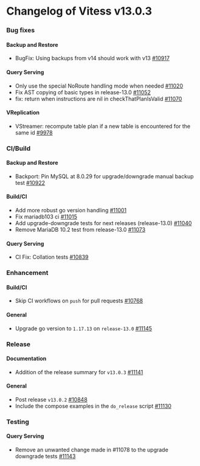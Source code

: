 # Changelog of Vitess v13.0.3

### Bug fixes
#### Backup and Restore
* BugFix: Using backups from v14 should work with v13 [#10917](https://github.com/vitessio/vitess/pull/10917)
#### Query Serving
* Only use the special NoRoute handling mode when needed [#11020](https://github.com/vitessio/vitess/pull/11020)
* Fix AST copying of basic types in release-13.0 [#11052](https://github.com/vitessio/vitess/pull/11052)
* fix: return when instructions are nil in checkThatPlanIsValid [#11070](https://github.com/vitessio/vitess/pull/11070)
#### VReplication
* VStreamer: recompute table plan if a new table is encountered for the same id [#9978](https://github.com/vitessio/vitess/pull/9978)
### CI/Build
#### Backup and Restore
* Backport: Pin MySQL at 8.0.29 for upgrade/downgrade manual backup test [#10922](https://github.com/vitessio/vitess/pull/10922)
#### Build/CI
* Add more robust go version handling [#11001](https://github.com/vitessio/vitess/pull/11001)
* Fix mariadb103 ci [#11015](https://github.com/vitessio/vitess/pull/11015)
* Add upgrade-downgrade tests for next releases (release-13.0) [#11040](https://github.com/vitessio/vitess/pull/11040)
* Remove MariaDB 10.2 test from release-13.0 [#11073](https://github.com/vitessio/vitess/pull/11073)
#### Query Serving
* CI Fix: Collation tests [#10839](https://github.com/vitessio/vitess/pull/10839)
### Enhancement
#### Build/CI
* Skip CI workflows on `push` for pull requests [#10768](https://github.com/vitessio/vitess/pull/10768)
#### General
* Upgrade go version to `1.17.13` on `release-13.0` [#11145](https://github.com/vitessio/vitess/pull/11145)
### Release
#### Documentation
* Addition of the release summary for `v13.0.3` [#11141](https://github.com/vitessio/vitess/pull/11141)
#### General
* Post release `v13.0.2` [#10848](https://github.com/vitessio/vitess/pull/10848)
* Include the compose examples in the `do_release` script [#11130](https://github.com/vitessio/vitess/pull/11130)
### Testing
#### Query Serving
* Remove an unwanted change made in #11078 to the upgrade downgrade tests [#11143](https://github.com/vitessio/vitess/pull/11143)

